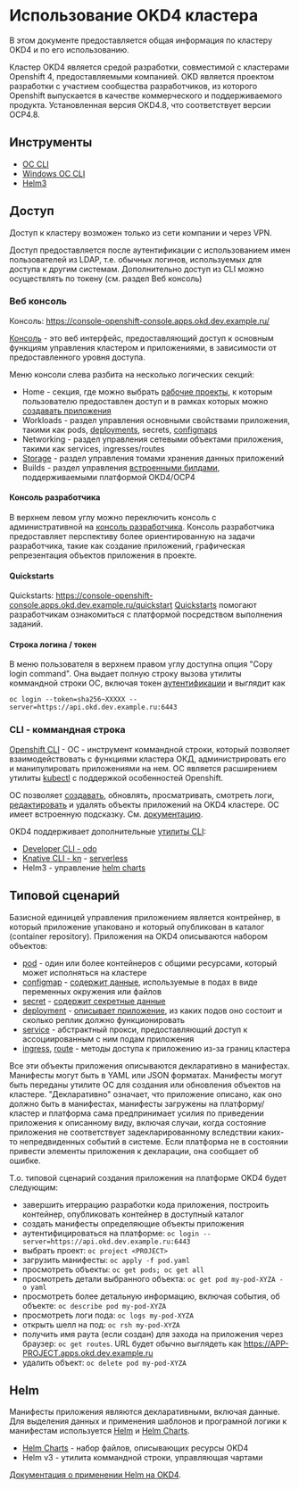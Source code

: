 # Использование OKD4 кластера

В этом документе предоставляется общая информация по кластеру OKD4 и по его использованию.

Кластер OKD4 является средой разработки, совместимой с кластерами Openshift 4, предоставляемыми компанией.
OKD является проектом разработки с участием сообщества разработчиков, из которого Openshift выпускается в качестве коммерческого и поддерживаемого продукта.
Установленная версия OKD4.8, что соответствует версии OCP4.8.

## Инструменты
* [ОС CLI](https://mirror.openshift.com/pub/openshift-v4/clients/oc/latest/)
* [Windows OC CLI](https://mirror.openshift.com/pub/openshift-v4/clients/oc/latest/windows/oc.zip)
* [Helm3](https://mirror.openshift.com/pub/openshift-v4/clients/helm/latest/)

## Доступ
Доступ к кластеру возможен только из сети компании и через VPN.

Доступ предоставляется после аутентификации с использованием имен пользователей из LDAP, т.е. обычных логинов, используемых для доступа к другим системам. 
Дополнительно доступ из CLI можно осуществлять по токену (см. раздел Веб консоль)

### Веб консоль
Консоль: https://console-openshift-console.apps.okd.dev.example.ru/

[Консоль](https://docs.okd.io/latest/web_console/web-console.html) - это веб интерфейс, предоставляющий доступ к основным функциям управления кластером и приложениями, в зависимости от предоставленного уровня доступа.

Меню консоли слева разбита на несколько логических секций:
* Home - секция, где можно выбрать [рабочие проекты](https://docs.okd.io/latest/applications/projects/working-with-projects.html), к которым пользователю предоставлен доступ и в рамках которых можно [создавать приложения](https://docs.okd.io/latest/applications/creating_applications/odc-creating-applications-using-developer-perspective.html)
* Workloads - раздел управления основными свойствами приложения, такими как pods, [deployments](https://docs.okd.io/latest/applications/deployments/what-deployments-are.html), secrets, [configmaps](https://docs.okd.io/latest/applications/config-maps.html)
* Networking - раздел управления сетевыми объектами приложения, такими как services, ingresses/routes
* [Storage](https://docs.okd.io/latest/storage/index.html) - раздел управления томами хранения данных приложений 
* Builds  - раздел управления [встроенными билдами](https://docs.okd.io/latest/cicd/builds/understanding-image-builds.html), поддерживаемыми платформой OKD4/OCP4

#### Консоль разработчика
В верхнем левом углу можно переключить консоль с административной на [консоль разработчика](https://docs.okd.io/latest/web_console/odc-about-developer-perspective.html).
Консоль разработчика предоставляет перспективу более ориентированную на задачи разработчика, такие как создание приложений, графическая репрезентация объектов приложения в проекте.
#### Quickstarts
Quickstarts: https://console-openshift-console.apps.okd.dev.example.ru/quickstart
[Quickstarts](https://docs.okd.io/latest/web_console/creating-quick-start-tutorials.html) помогают разработчикам ознакомиться с платформой посредством выполнения заданий.

#### Строка логина / токен
В меню пользователя в верхнем правом углу доступна опция "Copy login command". Она выдает полную строку вызова утилиты коммандной строки ОС, 
включая токен [аутентификации](https://docs.okd.io/latest/authentication/understanding-authentication.html#understanding-authentication) и выглядит как 
```
oc login --token=sha256~XXXXX --server=https://api.okd.dev.example.ru:6443
```
### CLI - коммандная строка
[Openshift CLI](https://docs.okd.io/latest/cli_reference/openshift_cli/getting-started-cli.html) - OC - инструмент коммандной строки, который позволяет взаимодействовать с функциями кластера ОКД, администрировать его и манипулировать приложениями на нем.
OC является расширением утилиты [kubectl](https://docs.okd.io/latest/cli_reference/openshift_cli/usage-oc-kubectl.html) с поддержкой особенностей Openshift.

OC позволяет [создавать](https://docs.okd.io/latest/applications/creating_applications/creating-applications-using-cli.html), обновлять, просматривать, смотреть логи, [редактировать](https://docs.okd.io/latest/applications/odc-editing-applications.html) и удалять объекты приложений на OKD4 кластере. ОС имеет встроенную подсказку. См. [документацию](https://docs.okd.io/latest/cli_reference/openshift_cli/developer-cli-commands.html).

OKD4 поддерживает дополнительные [утилиты CLI](https://docs.okd.io/latest/cli_reference/index.html):
* [Developer CLI - odo](https://docs.okd.io/latest/cli_reference/developer_cli_odo/understanding-odo.html)
* [Knative CLI - kn](https://docs.okd.io/latest/cli_reference/kn-cli-tools.html) - [serverless](https://docs.openshift.com/container-platform/4.8/serverless/serverless-getting-started.html)
* Helm3 - управление [helm charts](https://docs.okd.io/latest/applications/working_with_helm_charts/understanding-helm.html)

## Типовой сценарий
Базисной единицей управления приложением является контрейнер, в который приложение упаковано и который опубликован в каталог (container repository).
Приложения на OKD4 описываются набором объектов:
* [pod](https://docs.okd.io/latest/rest_api/workloads_apis/pod-core-v1.html) - один или более контейнеров с общими ресурсами, который может исполняться на кластере
* [configmap](https://docs.okd.io/latest/rest_api/metadata_apis/configmap-core-v1.html) - [содержит данные](https://docs.okd.io/latest/nodes/pods/nodes-pods-configmaps.html), используемые в подах в виде переменных окружения или файлов
* [secret](https://docs.okd.io/latest/rest_api/security_apis/secret-core-v1.html) - [содержит секретные данные](https://docs.okd.io/latest/nodes/pods/nodes-pods-secrets.html)
* [deployment](https://docs.okd.io/latest/rest_api/workloads_apis/deployment-apps-v1.html) - [описывает приложение](https://docs.okd.io/latest/applications/deployments/what-deployments-are.html), из каких подов оно состоит и сколько реплик должно функционировать
* [service](https://docs.okd.io/latest/rest_api/network_apis/service-core-v1.html) - абстрактный прокси, предоставляющий доступ к ассоциированным с ним подам приложения
* [ingress](https://docs.okd.io/latest/rest_api/network_apis/ingress-networking-k8s-io-v1.html), [route](https://docs.okd.io/latest/rest_api/network_apis/route-route-openshift-io-v1.html) - методы доступа к приложению из-за границ кластера

Все эти объекты приложения описываются декларативно в манифестах. Манифесты могут быть в YAML или JSON форматах. 
Манифесты могут быть переданы утилите ОС для создания или обновления объектов на кластере. 
"Декларативно" означает, что приложение описано, как оно должно быть в манифестах, манифесты загружены на платформу/кластер и платформа сама предпринимает усилия по приведении приложения к описанному виду, включая случаи, когда состояние приложения не соответствует задекларированному вследствии каких-то непредвиденных событий в системе. 
Если платформа не в состоянии привести элементы приложения к декларации, она сообщает об ошибке.

Т.о. типовой сценарий создания приложения на платформе OKD4 будет следующим:
* завершить итеррацию разработки кода приложения, построить контейнер, опубликовать контейнер в доступный каталог
* создать манифесты определяющие объекты приложения
* аутентифицироваться на платформе: `oc login --server=https://api.okd.dev.example.ru:6443`
* выбрать проект: `oc project <PROJECT>`
* загрузить манифесты: `oc apply -f pod.yaml`
* просмотреть объекты: `oc get pods; oc get all`
* просмотреть детали выбранного объекта: `oc get pod my-pod-XYZA - o yaml`
* просмотреть более детальную информацию, включая события, об объекте: `oc describe pod my-pod-XYZA` 
* просмотреть логи пода: `oc logs my-pod-XYZA`
* открыть шелл на под: `oc rsh my-pod-XYZA`
* получить имя раута (если создан) для захода на приложения через браузер: `oc get routes`. URL будет обычно выглядеть как https://APP-PROJECT.apps.okd.dev.example.ru
* удалить объект: `oc delete pod my-pod-XYZA`

## Helm
Манифесты приложения являются декларативными, включая данные.
Для выделения данных и применения шаблонов и програмной логики к манифестам используется [Helm](https://helm.sh/) и [Helm Charts](https://artifacthub.io/).
* [Helm Charts](https://helm.sh/docs/topics/charts/) - набор файлов, описывающих ресурсы OKD4
* Helm v3 - утилита коммандной строки, управляющая чартами

[Документация о применении Helm на OKD4](https://docs.okd.io/latest/applications/working_with_helm_charts/understanding-helm.html).